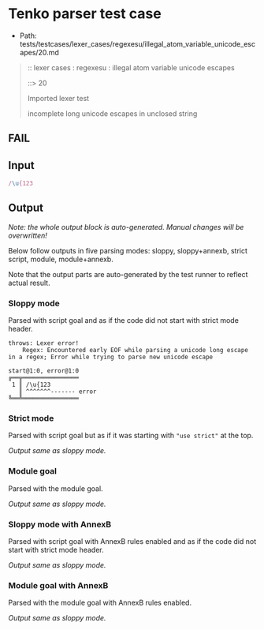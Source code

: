 # Tenko parser test case

- Path: tests/testcases/lexer_cases/regexesu/illegal_atom_variable_unicode_escapes/20.md

> :: lexer cases : regexesu : illegal atom variable unicode escapes
>
> ::> 20
>
> Imported lexer test
>
> incomplete long unicode escapes in unclosed string

## FAIL

## Input

`````js
/\u{123
`````

## Output

_Note: the whole output block is auto-generated. Manual changes will be overwritten!_

Below follow outputs in five parsing modes: sloppy, sloppy+annexb, strict script, module, module+annexb.

Note that the output parts are auto-generated by the test runner to reflect actual result.

### Sloppy mode

Parsed with script goal and as if the code did not start with strict mode header.

`````
throws: Lexer error!
    Regex: Encountered early EOF while parsing a unicode long escape in a regex; Error while trying to parse new unicode escape

start@1:0, error@1:0
╔══╦════════════════
 1 ║ /\u{123
   ║ ^^^^^^^------- error
╚══╩════════════════

`````

### Strict mode

Parsed with script goal but as if it was starting with `"use strict"` at the top.

_Output same as sloppy mode._

### Module goal

Parsed with the module goal.

_Output same as sloppy mode._

### Sloppy mode with AnnexB

Parsed with script goal with AnnexB rules enabled and as if the code did not start with strict mode header.

_Output same as sloppy mode._

### Module goal with AnnexB

Parsed with the module goal with AnnexB rules enabled.

_Output same as sloppy mode._
